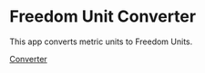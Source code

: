 # Freedom Unit Converter

This app converts metric units to Freedom Units.

[Converter](https://ericqyhan.github.io/Freedom-Unit-Converter/)
